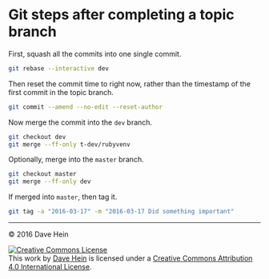 # Git steps after completing a topic branch

First, squash all the commits into one single commit.

```bash
git rebase --interactive dev
```

Then reset the commit time to right now, rather than the timestamp of the first commit in the topic branch.

```bash
git commit --amend --no-edit --reset-author
```

Now merge the commit into the `dev` branch.

```bash
git checkout dev
git merge --ff-only t-dev/rubyvenv
```

Optionally, merge into the `master` branch.

```bash
git checkout master
git merge --ff-only dev
```

If merged into `master`, then tag it.

```bash
git tag -a "2016-03-17" -m "2016-03-17 Did something important"
```

---

&copy; 2016 Dave Hein

<a rel="license" href="http://creativecommons.org/licenses/by/4.0/"><img alt="Creative Commons License" style="border-width:0" src="https://i.creativecommons.org/l/by/4.0/88x31.png" /></a><br />This <span xmlns:dct="http://purl.org/dc/terms/" href="http://purl.org/dc/dcmitype/Text" rel="dct:type">work</span> by <a xmlns:cc="http://creativecommons.org/ns#" href="https://github.com/JeNeSuisPasDave/til" property="cc:attributionName" rel="cc:attributionURL">Dave Hein</a> is licensed under a <a rel="license" href="http://creativecommons.org/licenses/by/4.0/">Creative Commons Attribution 4.0 International License</a>.
